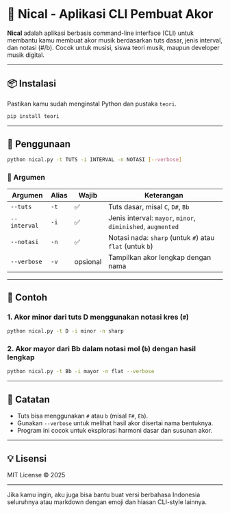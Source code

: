 # 🎹 Nical - Aplikasi CLI Pembuat Akor

**Nical** adalah aplikasi berbasis command-line interface (CLI) untuk membantu kamu membuat akor musik berdasarkan tuts dasar, jenis interval, dan notasi (#/b). Cocok untuk musisi, siswa teori musik, maupun developer musik digital.

---

## 📦 Instalasi

Pastikan kamu sudah menginstal Python dan pustaka `teori`.

```bash
pip install teori
```

---

## 🚀 Penggunaan

```bash
python nical.py -t TUTS -i INTERVAL -n NOTASI [--verbose]
```

### 🔧 Argumen

| Argumen      | Alias | Wajib    | Keterangan                                                  |
| ------------ | ----- | -------- | ----------------------------------------------------------- |
| `--tuts`     | `-t`  | ✅        | Tuts dasar, misal `C`, `D#`, `Bb`                           |
| `--interval` | `-i`  | ✅        | Jenis interval: `mayor`, `minor`, `diminished`, `augmented` |
| `--notasi`   | `-n`  | ✅        | Notasi nada: `sharp` (untuk `#`) atau `flat` (untuk `b`)    |
| `--verbose`  | `-v`  | opsional | Tampilkan akor lengkap dengan nama                          |

---

## 🧪 Contoh

### 1. Akor minor dari tuts D menggunakan notasi kres (`#`)

```bash
python nical.py -t D -i minor -n sharp
```

### 2. Akor mayor dari Bb dalam notasi mol (`b`) dengan hasil lengkap

```bash
python nical.py -t Bb -i mayor -n flat --verbose
```

---

## 🧠 Catatan

* Tuts bisa menggunakan `#` atau `b` (misal `F#`, `Eb`).
* Gunakan `--verbose` untuk melihat hasil akor disertai nama bentuknya.
* Program ini cocok untuk eksplorasi harmoni dasar dan susunan akor.

---

## 💡 Lisensi

MIT License © 2025

---

Jika kamu ingin, aku juga bisa bantu buat versi berbahasa Indonesia seluruhnya atau markdown dengan emoji dan hiasan CLI-style lainnya.

